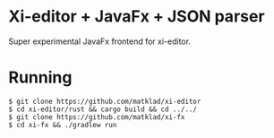 # Xi-editor + JavaFx + JSON parser

Super experimental JavaFx frontend for xi-editor.

# Running

```
$ git clone https://github.com/matklad/xi-editor
$ cd xi-editor/rust && cargo build && cd ../../
$ git clone https://github.com/matklad/xi-fx
$ cd xi-fx && ./gradlew run
```

